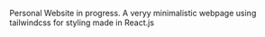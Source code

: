 Personal Website in progress. A veryy minimalistic webpage using tailwindcss for styling made in React.js
